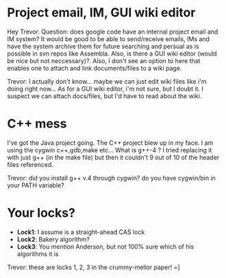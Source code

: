 # Project email, IM, GUI wiki editor #

Hey Trevor. Question: does google code have an internal project email and IM system? It would be good to be able to send/receive emails, IMs and have the system archive them for future searching and persual as is possible in svn repos like Assembla. Also, is there a GUI wiki editor (would be nice but not neccessary)?. Also, I don't see an option to here that enables one to attach and link documents/files to a wiki page.

Trevor: I actually don't know...  maybe we can just edit wiki files like i'm doing right now...  As for a GUI wiki editor, i'm not sure, but I doubt it.  I suspect we can attach docs/files, but I'd have to read about the wiki.

# C++ mess #
I've got the Java project going. The C++ project blew up in my face. I am using the cygwin c++,gdb,make etc... What is g++-4 ? I tried replacing it with just g++ (in the make file) but then it couldn't 9 out of 10 of the header files referenced.

Trevor: did you install g++ v.4 through cygwin?  do you have cygwin/bin in your PATH variable?

# Your locks? #
  * **Lock1**: I assume is a straight-ahead CAS lock
  * **Lock2**: Bakery algorithm?
  * **Lock3**: You mention Anderson, but not 100% sure which of his algorithms it is

Trevor: these are locks 1, 2, 3 in the crummy-mellor paper! =]